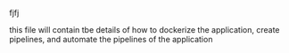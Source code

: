 fjfj 



this file will contain tbe details of how to
dockerize the application, create pipelines, and automate the pipelines of the application
